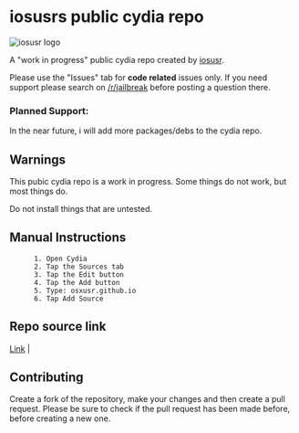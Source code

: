 # iosusrs public cydia repo

![iosusr logo](https://github.com/osxusr/osxusr.github.io/blob/master/CydiaIcon.png)

A "work in progress" public cydia repo created by [iosusr](https://twitter.com/iosusr).

Please use the "Issues" tab for **code related** issues only. If you need support please search on [/r/jailbreak](https://reddit.com/r/jailbreak) before posting a question there.

### Planned Support:

In the near future, i will add more packages/debs to the cydia repo.

## Warnings

This pubic cydia repo is a work in progress. Some things do not work, but most things do.

Do not install things that are untested.

## Manual Instructions

          1. Open Cydia
          2. Tap the Sources tab
          3. Tap the Edit button
          4. Tap the Add button
          5. Type: osxusr.github.io
          6. Tap Add Source


## Repo source link
[Link](https://osxusr.github.io) |

## Contributing

Create a fork of the repository, make your changes and then create a pull request.
Please be sure to check if the pull request has been made before, before creating a new one.
